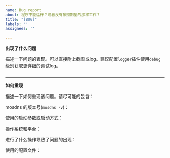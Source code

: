 ```yaml
---
name: Bug report
about: 程序不能运行？或者没有按照期望的那样工作？
title: "[BUG]"
labels: ''
assignees: ''

---
```


<!--感谢您热心的反馈Bug。您的描述越详细越有助于定位和解决Bug。不提供有效信息的反馈可能会被直接关闭。-->

**出现了什么问题**

描述一下问题的表现。可以直接附上截图或log。建议配置`logger`插件使用`debug`级别获取更详细的调试log。

<!--如果有log，复制下面的框里 -->
```txt

```

---

**如何重现**

描述一下如何重现该问题。请尽可能的包含：

mosdns 的版本号(`mosdns -v`)：

使用的启动参数或启动方式：

操作系统和平台：

进行了什么操作导致了问题的出现：

使用的配置文件：

<!-- 将配置文件复制复制下面的框里，提示：ecs 部分的配置可能泄漏隐私，请打码。 -->
```yaml

````
